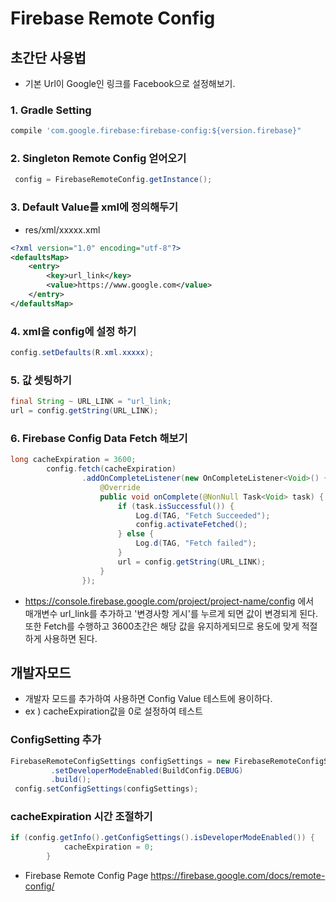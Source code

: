 # Firebase Remote Config

## 초간단 사용법
- 기본 Url이 Google인 링크를 Facebook으로 설정해보기.

### 1. Gradle Setting
```gradle
compile 'com.google.firebase:firebase-config:${version.firebase}"
```

### 2. Singleton Remote Config 얻어오기
```java
 config = FirebaseRemoteConfig.getInstance();
```

### 3. Default Value를 xml에 정의해두기
- res/xml/xxxxx.xml
```xml
<?xml version="1.0" encoding="utf-8"?>
<defaultsMap>
    <entry>
        <key>url_link</key>
        <value>https://www.google.com</value>
    </entry>
</defaultsMap>
```

### 4. xml을 config에 설정 하기
```java
config.setDefaults(R.xml.xxxxx);
```

### 5. 값 셋팅하기 
```java
final String ~ URL_LINK = "url_link;
url = config.getString(URL_LINK);
```

### 6. Firebase Config Data Fetch 해보기
```java
long cacheExpiration = 3600;
        config.fetch(cacheExpiration)
                .addOnCompleteListener(new OnCompleteListener<Void>() {
                    @Override
                    public void onComplete(@NonNull Task<Void> task) {
                        if (task.isSuccessful()) {
                            Log.d(TAG, "Fetch Succeeded");
                            config.activateFetched();
                        } else {
                            Log.d(TAG, "Fetch failed");
                        }
                        url = config.getString(URL_LINK);
                    }
                });
```

- https://console.firebase.google.com/project/project-name/config 에서   
매개변수 url_link를 추가하고 '변경사항 게시'를 누르게 되면 값이 변경되게 된다.  
또한 Fetch를 수행하고 3600초간은 해당 값을 유지하게되므로 용도에 맞게 적절하게 사용하면 된다.


## 개발자모드
- 개발자 모드를 추가하여 사용하면 Config Value 테스트에 용이하다.
- ex ) cacheExpiration값을 0로 설정하여 테스트

### ConfigSetting 추가
```java
FirebaseRemoteConfigSettings configSettings = new FirebaseRemoteConfigSettings.Builder()
         .setDeveloperModeEnabled(BuildConfig.DEBUG)
         .build();
 config.setConfigSettings(configSettings);
```

### cacheExpiration 시간 조절하기
```java
if (config.getInfo().getConfigSettings().isDeveloperModeEnabled()) {
            cacheExpiration = 0;
        }
```

- Firebase Remote Config Page
 https://firebase.google.com/docs/remote-config/

